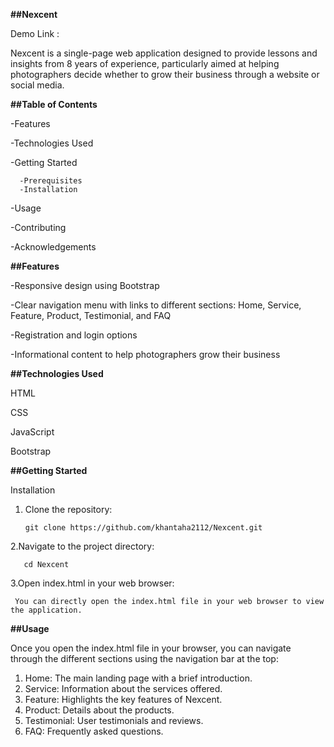 **##Nexcent**

  Demo Link : 
 
  
Nexcent is a single-page web application designed to provide lessons and insights from 8 years of experience, particularly aimed at helping photographers decide whether to grow their business through a website or social media.



**##Table of Contents**

   -Features
 
   -Technologies Used

   -Getting Started
 
      -Prerequisites
      -Installation
    
   -Usage

   -Contributing
 
   -Acknowledgements
 
 
 


**##Features**

   -Responsive design using Bootstrap
  
   -Clear navigation menu with links to different sections: Home, Service, Feature, Product, Testimonial, and FAQ 
  
   -Registration and login options
  
   -Informational content to help photographers grow their business
   
   
  

**##Technologies Used**

   HTML
  
   CSS
  
   JavaScript
  
   Bootstrap

   
  

**##Getting Started**

Installation
 1. Clone the repository:
    
        git clone https://github.com/khantaha2112/Nexcent.git
    
2.Navigate to the project directory:

       cd Nexcent
     
3.Open index.html in your web browser:

     You can directly open the index.html file in your web browser to view the application.

     

     

**##Usage**

 Once you open the index.html file in your browser, you can navigate through the different sections using the navigation bar  at the top:
 

 1. Home: The main landing page with a brief introduction.
 2. Service: Information about the services offered.
 3. Feature: Highlights the key features of Nexcent.
 4. Product: Details about the products.
 5. Testimonial: User testimonials and reviews.
 6. FAQ: Frequently asked questions.




